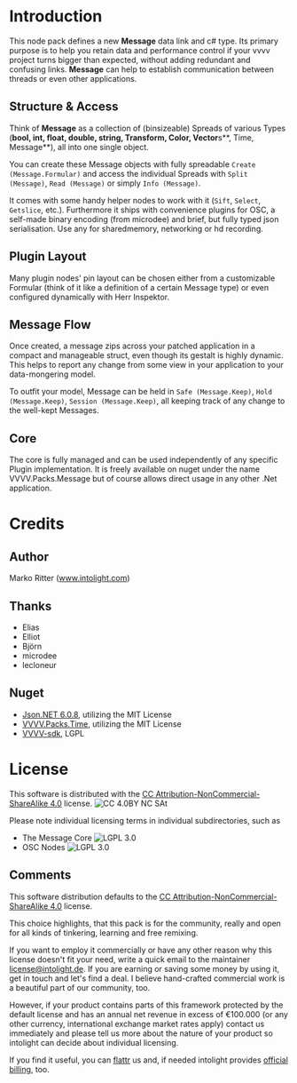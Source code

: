 Introduction
============

This node pack defines a new **Message** data link and c# type. Its primary purpose is to help you retain data and performance control if your vvvv project turns bigger than expected, without adding redundant and confusing links. **Message** can help to establish communication between threads or even other applications. 

Structure & Access
------------------
Think of **Message** as a collection of (binsizeable) Spreads of various Types (**bool, int, float, double, string, Transform, Color, Vector**s**, Time, Message**), all into one single object. 

You can create these Message objects with fully spreadable `Create (Message.Formular)` and access the individual Spreads with  `Split (Message)`, `Read (Message)` or simply `Info (Message)`. 

It comes with some handy helper nodes to work with it (`Sift`, `Select`, `Getslice`, etc.). 
Furthermore it ships with convenience plugins for OSC, a self-made binary encoding (from microdee) and brief, but fully typed json serialisation. Use any for sharedmemory, networking or hd recording.

Plugin Layout
-------------
Many plugin nodes' pin layout can be chosen either from a customizable Formular (think of it like a definition of a certain Message type) or even configured dynamically with Herr Inspektor. 

Message Flow
------------
Once created, a message zips across your patched application in a compact and manageable struct, even though its gestalt is highly dynamic. This helps to report any change from some view in your application to your data-mongering model.

To outfit your model, Message can be held in `Safe (Message.Keep)`, `Hold (Message.Keep)`, `Session (Message.Keep)`, all keeping track of any change to the well-kept Messages.

Core
----
The core is fully managed and can be used independently of any specific Plugin implementation. It is freely available on nuget under the name VVVV.Packs.Message but of course allows direct usage in any other .Net application.

Credits
=======

Author
------
Marko Ritter (www.intolight.com)

Thanks
------
* Elias
* Elliot
* Björn
* microdee
* lecloneur

Nuget
----
* [Json.NET 6.0.8](http://james.newtonking.com/projects/json-net.aspx), utilizing the MIT License
* [VVVV.Packs.Time](https://github.com/letmp/vvvv-Time), utilizing the MIT License
* [VVVV-sdk](https://github.com/vvvv/vvvv-sdk), LGPL

License
=======
This software is distributed with the [CC Attribution-NonCommercial-ShareAlike 4.0](https://creativecommons.org/licenses/by-nc-sa/4.0/) license.
![CC 4.0BY NC SAt](http://i.creativecommons.org/l/by-nc-sa/4.0/88x31.png)

Please note individual licensing terms in individual subdirectories, such as

* The Message Core ![LGPL 3.0](https://www.gnu.org/graphics/lgplv3-147x51.png)
* OSC Nodes ![LGPL 3.0](https://www.gnu.org/graphics/lgplv3-147x51.png)

Comments
--------

This software distribution defaults to the [CC Attribution-NonCommercial-ShareAlike 4.0](https://creativecommons.org/licenses/by-nc-sa/4.0/) license.

This choice highlights, that this pack is for the community, really and open for all kinds of tinkering, learning and free remixing. 

If you want to employ it commercially or have any other reason why this license doesn't fit your need, write a quick email to the maintainer <license@intolight.de>. 
If you are earning or saving some money by using it, get in touch and let's find a deal. I believe hand-crafted commercial work is a beautiful part of our community, too. 

However, if your product contains parts of this framework protected by the default license and has an annual net revenue in excess of €100.000 (or any other currency, international exchange market rates apply) contact us immediately and please tell us more about the nature of your product so intolight can decide about individual licensing. 

If you find it useful, you can [flattr](https://flattr.com/profile/intolight) us and, if needed intolight provides [official billing](http://www.intolight.de/impressum), too.